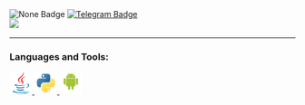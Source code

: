 <div id="header" align="left">
    <div id="badges">
    <a>
       <img src="https://img.shields.io/badge/Dmitrii Koryagin-blueviolet?style=for-the-badge&logo=none&logoColor=green" alt="None Badge"/>
    </a>
    <a href="https://t.me/Fogonrog">
      <img src="https://img.shields.io/badge/Telegram-blue?style=for-the-badge&logo=telegram&logoColor=white" alt="Telegram Badge"/>
    </a>
  </div>
  <div id="badges">
  <a>
       <img src="https://img.shields.io/badge/-Samsung IT School-3483eb"/>
    </a>
  </div>
</div>

---  

<h3 align="left">Languages and Tools:</h3>
<p align="left"> 
<a href="https://www.java.com" target="_blank" rel="noreferrer"> <img src="https://raw.githubusercontent.com/devicons/devicon/master/icons/java/java-original.svg" alt="java" width="40" height="40"/> </a>
<a href="https://www.python.org" target="_blank" rel="noreferrer"> <img src="https://raw.githubusercontent.com/devicons/devicon/master/icons/python/python-original.svg" alt="python" width="40" height="40"/> </a> 
<a href="https://developer.android.com" target="_blank" rel="noreferrer"> <img src="https://raw.githubusercontent.com/devicons/devicon/master/icons/android/android-original-wordmark.svg" alt="android" width="40" height="40"/> </a>
</p>
</h3>


